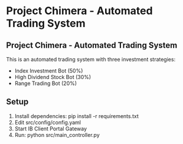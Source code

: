 # Project Chimera - Automated Trading System


## Project Chimera - Automated Trading System

This is an automated trading system with three investment strategies:
- Index Investment Bot (50%)
- High Dividend Stock Bot (30%)
- Range Trading Bot (20%)

## Setup
1. Install dependencies: pip install -r requirements.txt
2. Edit src/config/config.yaml
3. Start IB Client Portal Gateway
4. Run: python src/main_controller.py
